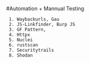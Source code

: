 #Automation + Mannual Testing

     1. Waybackurls, Gau
     2. JS-Linkfinder, Burp JS
     3. GF Pattern, 
     4. Httpx
     5. Nuclei
     6. rustscan 
     7. Securitytrails
     8. Shodan
